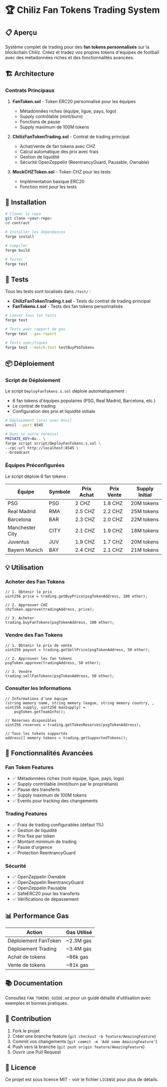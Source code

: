 # 🏆 Chiliz Fan Tokens Trading System

## 📋 Aperçu

Système complet de trading pour des **fan tokens personnalisés** sur la blockchain Chiliz. Créez et tradez vos propres tokens d'équipes de football avec des métadonnées riches et des fonctionnalités avancées.

## 🏗️ Architecture

### Contrats Principaux

1. **FanToken.sol** - Token ERC20 personnalisé pour les équipes
   - Métadonnées riches (équipe, ligue, pays, logo)
   - Supply contrôlable (mint/burn)
   - Fonctions de pause
   - Supply maximum de 100M tokens

2. **ChilizFanTokenTrading.sol** - Contrat de trading principal
   - Achat/vente de fan tokens avec CHZ
   - Calcul automatique des prix avec frais
   - Gestion de liquidité
   - Sécurité OpenZeppelin (ReentrancyGuard, Pausable, Ownable)

3. **MockCHZToken.sol** - Token CHZ pour les tests
   - Implémentation basique ERC20
   - Fonction mint pour les tests

## 🚀 Installation

```bash
# Cloner le repo
git clone <your-repo>
cd contract

# Installer les dépendances
forge install

# Compiler
forge build

# Tester
forge test
```

## 🧪 Tests

Tous les tests sont localisés dans `/test/` :

- **ChilizFanTokenTrading.t.sol** - Tests du contrat de trading principal
- **FanTokens.t.sol** - Tests des fan tokens personnalisés

```bash
# Lancer tous les tests
forge test

# Tests avec rapport de gas
forge test --gas-report

# Tests spécifiques
forge test --match-test testBuyPSGTokens
```

## 📦 Déploiement

### Script de Déploiement

Le script `DeployFanTokens.s.sol` déploie automatiquement :
- 6 fan tokens d'équipes populaires (PSG, Real Madrid, Barcelona, etc.)
- Le contrat de trading
- Configuration des prix et liquidité initiale

```bash
# Déploiement local avec Anvil
anvil --port 8545

# Dans un autre terminal
PRIVATE_KEY=0x.. \
forge script script/DeployFanTokens.s.sol \
--rpc-url http://localhost:8545 \
--broadcast
```

### Équipes Préconfigurées

Le script déploie 6 fan tokens :

| Équipe | Symbole | Prix Achat | Prix Vente | Supply Initial |
|--------|---------|------------|------------|----------------|
| PSG | PSG | 2 CHZ | 1.8 CHZ | 20M tokens |
| Real Madrid | RMA | 2.5 CHZ | 2.2 CHZ | 25M tokens |
| Barcelona | BAR | 2.3 CHZ | 2.0 CHZ | 22M tokens |
| Manchester City | CITY | 2.1 CHZ | 1.9 CHZ | 18M tokens |
| Juventus | JUV | 1.9 CHZ | 1.7 CHZ | 20M tokens |
| Bayern Munich | BAY | 2.4 CHZ | 2.1 CHZ | 21M tokens |

## 💡 Utilisation

### Acheter des Fan Tokens

```solidity
// 1. Obtenir le prix
uint256 price = trading.getBuyPrice(psgTokenAddress, 100 ether);

// 2. Approuver CHZ
chzToken.approve(tradingAddress, price);

// 3. Acheter
trading.buyFanTokens(psgTokenAddress, 100 ether);
```

### Vendre des Fan Tokens

```solidity
// 1. Obtenir le prix de vente
uint256 payout = trading.getSellPrice(psgTokenAddress, 50 ether);

// 2. Approuver les fan tokens
psgToken.approve(tradingAddress, 50 ether);

// 3. Vendre
trading.sellFanTokens(psgTokenAddress, 50 ether);
```

### Consulter les Informations

```solidity
// Informations d'une équipe
(string memory name, string memory league, string memory country, , uint256 supply, uint256 maxSupply) = 
    psgToken.getTeamInfo();

// Réserves disponibles
uint256 reserves = trading.getTokenReserves(psgTokenAddress);

// Tous les tokens supportés
address[] memory tokens = trading.getSupportedTokens();
```

## 🔧 Fonctionnalités Avancées

### Fan Token Features
- ✅ Métadonnées riches (nom équipe, ligue, pays, logo)
- ✅ Supply contrôlable (mint/burn par le propriétaire)
- ✅ Pause des transferts
- ✅ Supply maximum de 100M tokens
- ✅ Events pour tracking des changements

### Trading Features
- ✅ Frais de trading configurables (défaut 1%)
- ✅ Gestion de liquidité
- ✅ Prix fixe par token
- ✅ Montant minimum de trading
- ✅ Pause d'urgence
- ✅ Protection ReentrancyGuard

### Sécurité
- ✅ OpenZeppelin Ownable
- ✅ OpenZeppelin ReentrancyGuard
- ✅ OpenZeppelin Pausable
- ✅ SafeERC20 pour les transferts
- ✅ Vérifications de dépassement

## 📊 Performance Gas

| Action | Gas Utilisé |
|--------|-------------|
| Déploiement FanToken | ~2.3M gas |
| Déploiement Trading | ~3.4M gas |
| Achat de tokens | ~86k gas |
| Vente de tokens | ~81k gas |

## 📚 Documentation

Consultez `FAN_TOKENS_GUIDE.md` pour un guide détaillé d'utilisation avec exemples et bonnes pratiques.

## 🤝 Contribution

1. Fork le projet
2. Créer une branche feature (`git checkout -b feature/AmazingFeature`)
3. Commit vos changements (`git commit -m 'Add some AmazingFeature'`)
4. Push vers la branche (`git push origin feature/AmazingFeature`)
5. Ouvrir une Pull Request

## 📄 Licence

Ce projet est sous licence MIT - voir le fichier `LICENSE` pour plus de détails.
